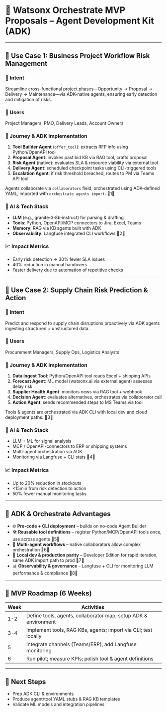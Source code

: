 # 🚀 Watsonx Orchestrate MVP Proposals – Agent Development Kit (ADK)

---

## 📌 Use Case 1: Business Project Workflow Risk Management

### 🎯 Intent
Streamline cross-functional project phases—Opportunity → Proposal → Delivery → Maintenance—via ADK-native agents, ensuring early detection and mitigation of risks.

### 👥 Users
Project Managers, PMO, Delivery Leads, Account Owners

### 🧭 Journey & ADK Implementation
1. **Tool Builder Agent** (`offer_tool`): extracts RFP info using Python/OpenAPI tool  
2. **Proposal Agent**: invokes past bid KB via RAG tool, crafts proposal  
3. **Risk Agent** (native): evaluates SLA & resource viability via external tool  
4. **Delivery Agent**: scheduled checkpoint tasks using CLI-triggered tools  
5. **Escalation Agent**: if risk threshold breached, routes to PM via Teams API tool  

Agents collaborate via `collaborators` field, orchestrated using ADK-defined YAML, imported with `orchestrate agents import`. 1

### 🤖 AI & Tech Stack
- **LLM** (e.g., granite-3‑8b‑instruct) for parsing & drafting  
- **Tools**: Python, OpenAPI/MCP connectors to Jira, Excel, Teams  
- **Memory**: RAG via KB agents built with ADK  
- **Observability**: Langfuse integrated CLI workflows 2

### 📈 Impact Metrics
- Early risk detection → 30% fewer SLA issues  
- 40% reduction in manual handovers  
- Faster delivery due to automation of repetitive checks

---

## 📌 Use Case 2: Supply Chain Risk Prediction & Action

### 🎯 Intent
Predict and respond to supply chain disruptions proactively via ADK agents ingesting structured + unstructured data.

### 👥 Users
Procurement Managers, Supply Ops, Logistics Analysts

### 🧭 Journey & ADK Implementation
1. **Data Ingest Tool**: Python/OpenAPI tool reads Excel + shipping APIs  
2. **Forecast Agent**: ML model (watsonx.ai via external agent) assesses delay risk  
3. **Supplier Health Agent**: monitors news via RAG tool + webhook  
4. **Decision Agent**: evaluates alternatives, orchestrates via collaborator call  
5. **Action Agent**: sends recommended steps to MS Teams via tool  

Tools & agents are orchestrated via ADK CLI with local dev and cloud deployment paths. 3

### 🤖 AI & Tech Stack
- LLM + ML for signal analysis  
- MCP / OpenAPI-connectors to ERP or shipping systems  
- Multi-agent orchestration via ADK  
- Monitoring via Langfuse + CLI stats 4

### 📈 Impact Metrics
- Up to 20% reduction in stockouts  
- <15min from risk detection to action  
- 50% fewer manual monitoring tasks

---

## 🧭 ADK & Orchestrate Advantages

- 🌐 **Pro‑code + CLI deployment** – builds on no-code Agent Builder  
- 🛠️ **Reusable tool definitions** – register Python/MCP/OpenAPI tools once, use across agents 5  
- 🤖 **Multi-agent workflows** – native collaborators allow complex orchestration 6  
- 🧪 **Local dev & production parity** – Developer Edition for rapid iteration, same ADK import path to prod 7  
- 📊 **Observability & governance** – Langfuse + CLI for monitoring LLM performance & compliance 8

---

## 📅 MVP Roadmap (6 Weeks)

| Week | Activities |
|------|------------|
| 1-2  | Define tools, agents, collaborator map; setup ADK & environment |
| 3-4  | Implement tools, RAG KBs, agents; import via CLI; test locally |
| 5    | Integrate channels (Teams/ERP); add Langfuse monitoring |
| 6    | Run pilot; measure KPIs; polish tool & agent definitions |

---

## 📌 Next Steps
- Prep ADK CLI & environments
- Produce agent/tool YAML stubs & RAG KB templates
- Validate ML models and integration pipelines